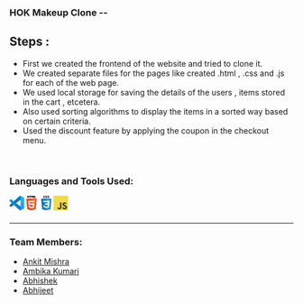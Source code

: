 ### HOK Makeup Clone --

## Steps :
- First we created the frontend of the website and tried to clone it.
- We created separate files for the pages like created .html , .css and .js for each of the web page.
- We used local storage for saving the details of the users , items stored in the cart , etcetera.
- Also used sorting algorithms to display the items in a sorted way based on certain criteria.
- Used the discount feature by applying the coupon in the checkout menu.

<br />

### Languages and Tools Used:

<img align="left" alt="Visual Studio Code" width="26px" src="https://raw.githubusercontent.com/github/explore/80688e429a7d4ef2fca1e82350fe8e3517d3494d/topics/visual-studio-code/visual-studio-code.png" />

<img align="left" alt="HTML5" width="26px" src="https://raw.githubusercontent.com/github/explore/80688e429a7d4ef2fca1e82350fe8e3517d3494d/topics/html/html.png" />
<img align="left" alt="CSS3" width="26px" src="https://raw.githubusercontent.com/github/explore/80688e429a7d4ef2fca1e82350fe8e3517d3494d/topics/css/css.png" />

<img align="left" alt="JavaScript" width="26px" src="https://raw.githubusercontent.com/github/explore/80688e429a7d4ef2fca1e82350fe8e3517d3494d/topics/javascript/javascript.png" />
<br />
<br />

---

### Team Members:

- [Ankit Mishra](https://github.com/Ankit-Mishra07)
- [Ambika Kumari](https://github.com/ambika13kumari)
- [Abhishek]() 
- [Abhijeet](https://github.com/abhi972527)

